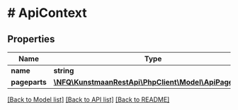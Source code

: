 # # ApiContext

## Properties

Name | Type | Description | Notes
------------ | ------------- | ------------- | -------------
**name** | **string** |  | [optional]
**pageparts** | [**\NFQ\KunstmaanRestApi\PhpClient\Model\ApiPagePart[]**](ApiPagePart.md) |  | [optional]

[[Back to Model list]](../../README.md#models) [[Back to API list]](../../README.md#endpoints) [[Back to README]](../../README.md)
